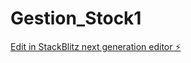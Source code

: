 # Gestion_Stock1

[Edit in StackBlitz next generation editor ⚡️](https://stackblitz.com/~/github.com/RiccardoCoat/Gestion_Stock1)